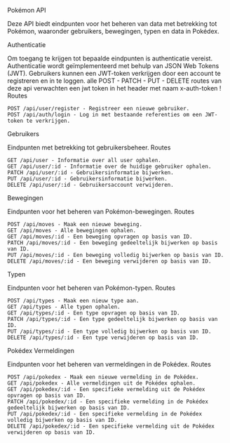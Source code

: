Pokémon API

Deze API biedt eindpunten voor het beheren van data met betrekking tot Pokémon, waaronder gebruikers, bewegingen, typen en data in Pokédex.

Authenticatie

Om toegang te krijgen tot bepaalde eindpunten is authenticatie vereist. Authenticatie wordt geïmplementeerd met behulp van JSON Web Tokens (JWT). Gebruikers kunnen een JWT-token verkrijgen door een account te registreren en in te loggen.
alle POST - PATCH - PUT - DELETE routes van deze api verwachten een jwt token in het header met naam x-auth-token !
Routes

    POST /api/user/register - Registreer een nieuwe gebruiker.
    POST /api/auth/login - Log in met bestaande referenties om een JWT-token te verkrijgen.

Gebruikers

Eindpunten met betrekking tot gebruikersbeheer.
Routes

    GET /api/user - Informatie over all user ophalen.
    GET /api/user/:id - Informatie over de huidige gebruiker ophalen.
    PATCH /api/user/:id - Gebruikersinformatie bijwerken.
    PUT /api/user/:id - Gebruikersinformatie bijwerken.
    DELETE /api/user/:id - Gebruikersaccount verwijderen.

Bewegingen

Eindpunten voor het beheren van Pokémon-bewegingen.
Routes

    POST /api/moves - Maak een nieuwe beweging.
    GET /api/moves - Alle bewegingen ophalen.
    GET /api/moves/:id - Een beweging opvragen op basis van ID.
    PATCH /api/moves/:id - Een beweging gedeeltelijk bijwerken op basis van ID.
    PUT /api/moves/:id - Een beweging volledig bijwerken op basis van ID.
    DELETE /api/moves/:id - Een beweging verwijderen op basis van ID.

Typen

Eindpunten voor het beheren van Pokémon-typen.
Routes

    POST /api/types - Maak een nieuw type aan.
    GET /api/types - Alle typen ophalen.
    GET /api/types/:id - Een type opvragen op basis van ID.
    PATCH /api/types/:id - Een type gedeeltelijk bijwerken op basis van ID.
    PUT /api/types/:id - Een type volledig bijwerken op basis van ID.
    DELETE /api/types/:id - Een type verwijderen op basis van ID.

Pokédex Vermeldingen

Eindpunten voor het beheren van vermeldingen in de Pokédex.
Routes

    POST /api/pokedex - Maak een nieuwe vermelding in de Pokédex.
    GET /api/pokedex - Alle vermeldingen uit de Pokédex ophalen.
    GET /api/pokedex/:id - Een specifieke vermelding uit de Pokédex opvragen op basis van ID.
    PATCH /api/pokedex/:id - Een specifieke vermelding in de Pokédex gedeeltelijk bijwerken op basis van ID.
    PUT /api/pokedex/:id - Een specifieke vermelding in de Pokédex volledig bijwerken op basis van ID.
    DELETE /api/pokedex/:id - Een specifieke vermelding uit de Pokédex verwijderen op basis van ID.
